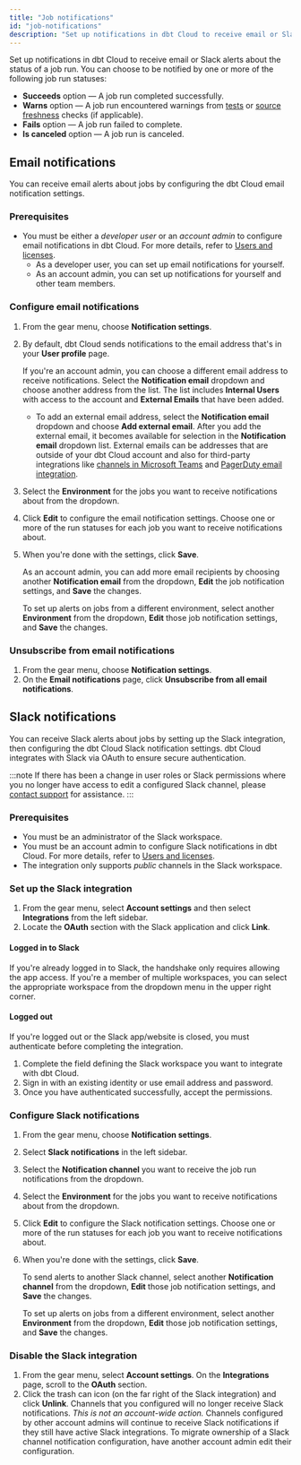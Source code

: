```yaml
---
title: "Job notifications"
id: "job-notifications"
description: "Set up notifications in dbt Cloud to receive email or Slack alerts about job run status."
---
```



Set up notifications in dbt Cloud to receive email or Slack alerts about the status of a job run. You can choose to be notified by one or more of the following job run statuses: 

- **Succeeds** option &mdash; A job run completed successfully.
- **Warns** option &mdash; A job run encountered warnings from [tests](/docs/build/data-tests) or [source freshness](/docs/deploy/source-freshness) checks (if applicable).
- **Fails** option &mdash; A job run failed to complete. 
- **Is canceled** option &mdash; A job run is canceled.

## Email notifications

You can receive email alerts about jobs by configuring the dbt Cloud email notification settings.

### Prerequisites 
- You must be either a _developer user_ or an _account admin_ to configure email notifications in dbt Cloud. For more details, refer to [Users and licenses](/docs/cloud/manage-access/seats-and-users).
    - As a developer user, you can set up email notifications for yourself. 
    - As an account admin, you can set up notifications for yourself and other team members. 

### Configure email notifications

1. From the gear menu, choose **Notification settings**.
1. By default, dbt Cloud sends notifications to the email address that's in your **User profile** page.

    If you're an account admin, you can choose a different email address to receive notifications. Select the **Notification email** dropdown and choose another address from the list. The list includes **Internal Users** with access to the account and **External Emails** that have been added. 
    - To add an external email address, select the **Notification email** dropdown and choose **Add external email**. After you add the external email, it becomes available for selection in the **Notification email** dropdown list. External emails can be addresses that are outside of your dbt Cloud account and also for third-party integrations like [channels in Microsoft Teams](https://support.microsoft.com/en-us/office/tip-send-email-to-a-channel-2c17dbae-acdf-4209-a761-b463bdaaa4ca) and [PagerDuty email integration](https://support.pagerduty.com/docs/email-integration-guide).

    <Lightbox src="/img/docs/deploy/example-notification-external-email.png" width="50%" title="Example of the Notification email dropdown"/>

1. Select the **Environment** for the jobs you want to receive notifications about from the dropdown. 

1. Click **Edit** to configure the email notification settings. Choose one or more of the run statuses for each job you want to receive notifications about.

1. When you're done with the settings, click **Save**.

    As an account admin, you can add more email recipients by choosing another **Notification email** from the dropdown, **Edit** the job notification settings, and **Save** the changes.
    
    To set up alerts on jobs from a different environment, select another **Environment** from the dropdown, **Edit** those job notification settings, and **Save** the changes. 

    <Lightbox src="/img/docs/deploy/example-email-notification-settings-page.png" width="100%" title="Example of the Email notifications page"/>

### Unsubscribe from email notifications
1. From the gear menu, choose **Notification settings**.
1. On the **Email notifications** page, click **Unsubscribe from all email notifications**. 

## Slack notifications

You can receive Slack alerts about jobs by setting up the Slack integration, then configuring the dbt Cloud Slack notification settings. dbt Cloud integrates with Slack via OAuth to ensure secure authentication.

:::note 
If there has been a change in user roles or Slack permissions where you no longer have access to edit a configured Slack channel, please [contact support](mailto:support@getdbt.com) for assistance. 
:::

### Prerequisites 
- You must be an administrator of the Slack workspace. 
- You must be an account admin to configure Slack notifications in dbt Cloud. For more details, refer to [Users and licenses](/docs/cloud/manage-access/seats-and-users).
- The integration only supports _public_ channels in the Slack workspace. 

### Set up the Slack integration

1. From the gear menu, select **Account settings** and then select **Integrations** from the left sidebar. 
1. Locate the **OAuth** section with the Slack application and click **Link**.
   <Lightbox src="/img/docs/dbt-cloud/Link-your-Slack-Profile.png" width="75%" title="Link for the Slack app"/>

#### Logged in to Slack
If you're already logged in to Slack, the handshake only requires allowing the app access. If you're a member of multiple workspaces, you can select the appropriate workspace from the dropdown menu in the upper right corner.
   <Lightbox src="/img/docs/dbt-cloud/Allow-dbt-to-access-slack.png" width="75%" title="Allow dbt access to Slack"/>

#### Logged out

If you're logged out or the Slack app/website is closed, you must authenticate before completing the integration.

1. Complete the field defining the Slack workspace you want to integrate with dbt Cloud.
    <Lightbox src="/img/docs/dbt-cloud/define-workspace.png" width="60%" title="Define the workspace"/>
2. Sign in with an existing identity or use email address and password. 
3. Once you have authenticated successfully, accept the permissions.
    <Lightbox src="/img/docs/dbt-cloud/accept-permissions.png" width="65%" title="Allow dbt access to Slack"/>

### Configure Slack notifications

1. From the gear menu, choose **Notification settings**. 
1. Select **Slack notifications** in the left sidebar. 
1. Select the **Notification channel** you want to receive the job run notifications from the dropdown. 
    <Lightbox src="/img/docs/deploy/example-notification-slack-channels.png" width="100%" title="Example of the Notification channel dropdown"/>
1. Select the **Environment** for the jobs you want to receive notifications about from the dropdown. 
1. Click **Edit** to configure the Slack notification settings. Choose one or more of the run statuses for each job you want to receive notifications about.
1. When you're done with the settings, click **Save**.
    
    To send alerts to another Slack channel, select another **Notification channel** from the dropdown, **Edit** those job notification settings, and **Save** the changes.

    To set up alerts on jobs from a different environment, select another **Environment** from the dropdown, **Edit** those job notification settings, and **Save** the changes.

    <Lightbox src="/img/docs/deploy/example-slack-notification-settings-page.png" width="100%" title="Example of the Slack notifications page"/>

### Disable the Slack integration

1. From the gear menu, select **Account settings**. On the **Integrations** page, scroll to the **OAuth** section.
1. Click the trash can icon (on the far right of the Slack integration) and click **Unlink**. Channels that you configured will no longer receive Slack notifications. _This is not an account-wide action._ Channels configured by other account admins will continue to receive Slack notifications if they still have active Slack integrations. To migrate ownership of a Slack channel notification configuration, have another account admin edit their configuration.

